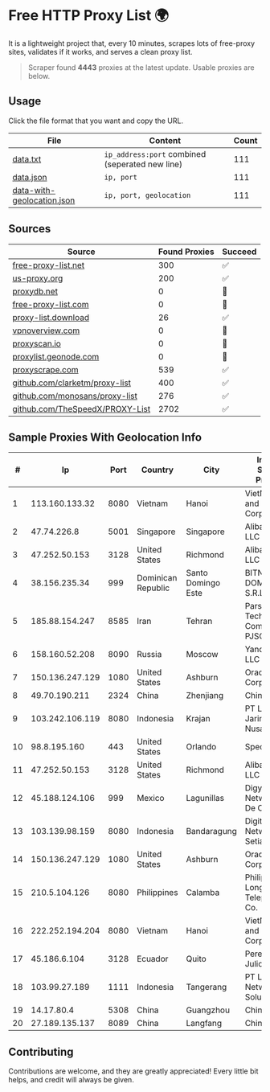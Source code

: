 
# Free HTTP Proxy List 🌍

It is a lightweight project that, every 10 minutes, scrapes lots of free-proxy sites, validates if it works, and serves a clean proxy list.


> Scraper found **4443** proxies at the latest update. Usable proxies are below.

## Usage

Click the file format that you want and copy the URL.


|File|Content|Count|
|----|-------|-----|
|[data.txt](https://raw.githubusercontent.com/themiralay/Proxy-List-World/master/data.txt)|`ip_address:port` combined (seperated new line)|111|
|[data.json](https://raw.githubusercontent.com/themiralay/Proxy-List-World/master/data.json)|`ip, port`|111|
|[data-with-geolocation.json](https://raw.githubusercontent.com/themiralay/Proxy-List-World/master/data-with-geolocation.json)|`ip, port, geolocation`|111|

## Sources

|Source|Found Proxies|Succeed|
|------|-------------|-------|
|[free-proxy-list.net](https://free-proxy-list.net)|300|✅|
|[us-proxy.org](https://www.us-proxy.org)|200|✅|
|[proxydb.net](http://proxydb.net)|0|🚫|
|[free-proxy-list.com](https://free-proxy-list.com/?page=&port=&type%5B%5D=http&type%5B%5D=https&up_time=0&search=Search)|0|🚫|
|[proxy-list.download](https://www.proxy-list.download/HTTP)|26|✅|
|[vpnoverview.com](https://vpnoverview.com/privacy/anonymous-browsing/free-proxy-servers)|0|🚫|
|[proxyscan.io](https://www.proxyscan.io)|0|🚫|
|[proxylist.geonode.com](https://proxylist.geonode.com/api/proxy-list?limit=300&page=1&sort_by=lastChecked&sort_type=desc&protocols=http,https)|0|🚫|
|[proxyscrape.com](https://api.proxyscrape.com/v2/?request=displayproxies&protocol=http&timeout=10000&country=all&ssl=all&anonymity=all)|539|✅|
|[github.com/clarketm/proxy-list](https://raw.githubusercontent.com/clarketm/proxy-list/master/proxy-list-raw.txt)|400|✅|
|[github.com/monosans/proxy-list](https://raw.githubusercontent.com/monosans/proxy-list/main/proxies/http.txt)|276|✅|
|[github.com/TheSpeedX/PROXY-List](https://raw.githubusercontent.com/TheSpeedX/PROXY-List/master/http.txt)|2702|✅|


## Sample Proxies With Geolocation Info

|#|Ip|Port|Country|City|Internet Service Provider|
|-|--|----|-------|----|-------------------------|
|1|113.160.133.32|8080|Vietnam|Hanoi|VietNam Post and Telecom Corporation|
|2|47.74.226.8|5001|Singapore|Singapore|Alibaba Cloud LLC|
|3|47.252.50.153|3128|United States|Richmond|Alibaba Cloud LLC|
|4|38.156.235.34|999|Dominican Republic|Santo Domingo Este|BITNET DOMINICANA, S.R.L.|
|5|185.88.154.247|8585|Iran|Tehran|Parsian High Tech Company PJSC|
|6|158.160.52.208|8090|Russia|Moscow|Yandex.Cloud LLC|
|7|150.136.247.129|1080|United States|Ashburn|Oracle Corporation|
|8|49.70.190.211|2324|China|Zhenjiang|Chinanet|
|9|103.242.106.119|8080|Indonesia|Krajan|PT Lintas Jaringan Nusantara|
|10|98.8.195.160|443|United States|Orlando|Spectrum|
|11|47.252.50.153|3128|United States|Richmond|Alibaba Cloud LLC|
|12|45.188.124.106|999|Mexico|Lagunillas|Digy Networks S.A De C.V.|
|13|103.139.98.159|8080|Indonesia|Bandaragung|Digital Network Setiawan|
|14|150.136.247.129|1080|United States|Ashburn|Oracle Corporation|
|15|210.5.104.126|8080|Philippines|Calamba|Philippine Long Distance Telephone Co.|
|16|222.252.194.204|8080|Vietnam|Hanoi|VietNam Post and Telecom Corporation|
|17|45.186.6.104|3128|Ecuador|Quito|Perez Tito Julio Cesar|
|18|103.99.27.189|1111|Indonesia|Tangerang|PT Lintas Network Solusi|
|19|14.17.80.4|5308|China|Guangzhou|Chinanet|
|20|27.189.135.137|8089|China|Langfang|Chinanet|



## Contributing

Contributions are welcome, and they are greatly appreciated! Every
little bit helps, and credit will always be given.

